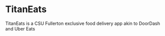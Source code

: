 # TitanEats
TitanEats is a CSU Fullerton exclusive food delivery app akin to DoorDash and Uber Eats
